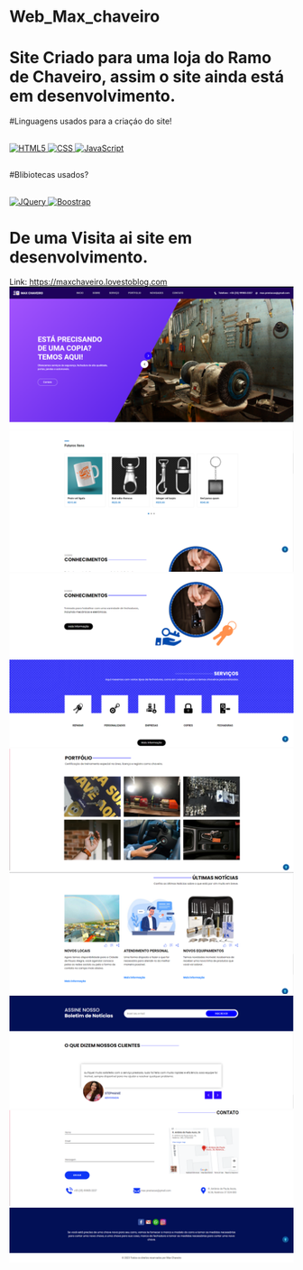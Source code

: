 # Web_Max_chaveiro
# Site Criado para uma loja do Ramo de Chaveiro, assim o site ainda está em desenvolvimento.
#Linguagens usados para a criaçáo do site!

<div style='display: inline_block'><br/>
<a href="https://developer.mozilla.org/pt-BR/docs/Web/HTML">
    <img aligh='center' alt='HTML5' src='https://img.shields.io/badge/HTML5-E34F26?style=for-the-badge&logo=html5&logoColor=white'/>
</a>
    
<a href="https://developer.mozilla.org/pt-BR/docs/Web/CSS">
    <img aligh='center' alt='CSS' src='https://img.shields.io/badge/CSS-239120?&style=for-the-badge&logo=css3&logoColor=white'/>
</a>

<a href="https://developer.mozilla.org/pt-BR/docs/Web/JavaScript">
    <img aligh='center' alt='JavaScript' src='https://img.shields.io/badge/JavaScript-F7DF1E?style=for-the-badge&logo=javascript&logoColor=black'/>
</a>
</div>

##
#Blibiotecas usados?

<div style='display: inline_block'><br/>
<a href="https://api.jquery.com">
    <img aligh='center' alt='JQuery' src='https://img.shields.io/badge/JQuery-E34F26?style=for-the-badge&logo=jh,jquery5&logoColor=white'/>
</a>

 <a href="https://getbootstrap.com/docs/5.3/getting-started/introduction/">
    <img aligh='center' alt='Boostrap' src='https://img.shields.io/badge/Boostrap-239120?&style=for-the-badge&logo=Boostrap3&logoColor=white'/>
</a>


# De uma Visita ai site em desenvolvimento.

Link: https://maxchaveiro.lovestoblog.com
<img src="https://github.com/samuel10752/Max_chaveiro/blob/master/Max_Chaveiro/assets/img/Captura%20de%20tela_20230124_182132.png"/>
<img src="https://github.com/samuel10752/Max_chaveiro/blob/master/Max_Chaveiro/assets/img/Captura%20de%20tela_20230124_182211.png"/>
<img src="https://github.com/samuel10752/Max_chaveiro/blob/master/Max_Chaveiro/assets/img/Captura%20de%20tela_20230124_182229.png"/>    
<img src="https://github.com/samuel10752/Max_chaveiro/blob/master/Max_Chaveiro/assets/img/Captura%20de%20tela_20230124_182238.png"/>
<img src="https://github.com/samuel10752/Max_chaveiro/blob/master/Max_Chaveiro/assets/img/Captura%20de%20tela_20230124_182253.png"/>    
<img src="https://github.com/samuel10752/Max_chaveiro/blob/master/Max_Chaveiro/assets/img/Captura%20de%20tela_20230124_182309.png"/>    
<img src="https://github.com/samuel10752/Max_chaveiro/blob/master/Max_Chaveiro/assets/img/Captura%20de%20tela_20230124_182321.png"/>    
<img src="https://github.com/samuel10752/Max_chaveiro/blob/master/Max_Chaveiro/assets/img/Captura%20de%20tela_20230124_182337.png"/>    
<img src="https://github.com/samuel10752/Max_chaveiro/blob/master/Max_Chaveiro/assets/img/Captura%20de%20tela_20230124_182348.png"/>        
    
</div>
